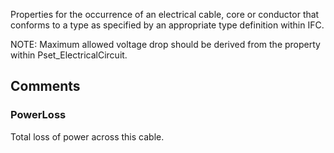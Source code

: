 Properties for the occurrence of an electrical cable, core or conductor that conforms to a type as specified by an appropriate type definition within IFC.

<!-- end of short definition -->
 NOTE: Maximum allowed voltage drop should be derived from the property within Pset_ElectricalCircuit.


## Comments

### PowerLoss

Total loss of power across this cable.

